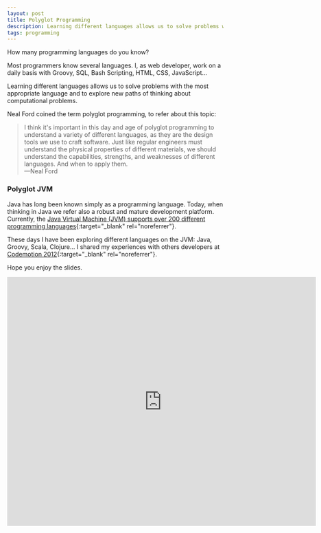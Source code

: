 ```yaml
---
layout: post
title: Polyglot Programming
description: Learning different languages allows us to solve problems with the most appropriate language.
tags: programming
---
```


How many programming languages do you know?

Most programmers know several languages. I, as web developer, work on a daily
basis with Groovy, SQL, Bash Scripting, HTML, CSS, JavaScript...

Learning different languages allows us to solve problems with the most
appropriate language and to explore new paths of thinking about computational
problems.

Neal Ford coined the term polyglot programming, to refer about this topic:

> I think it's important in this day and age of polyglot programming to
understand a variety of different languages, as they are the design tools we
use to craft software. Just like regular engineers must understand the
physical properties of different materials, we should understand the
capabilities, strengths, and weaknesses of different languages. And when to
apply them.  
> —Neal Ford


### Polyglot JVM

Java has long been known simply as a programming language. Today, when
thinking in Java we refer also a robust and mature development platform.
Currently, the [Java Virtual Machine (JVM) supports over 200 different
programming languages][1]{:target="_blank" rel="noreferrer"}.

These days I have been exploring different languages on the JVM: Java, Groovy,
Scala, Clojure... I shared my experiences with others developers at [Codemotion
2012][2]{:target="_blank" rel="noreferrer"}.

Hope you enjoy the slides.

<div class="iframe-container iframe-579">
  <iframe src="https://www.slideshare.net/slideshow/embed_code/12150303"
  width="720" height="579" frameborder="0" marginwidth="0" marginheight="0"
  scrolling="no"></iframe>
</div>


[1]: http://en.wikipedia.org/wiki/List_of_JVM_languages
[2]: https://www.codemotion.com/
